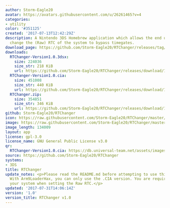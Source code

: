 ```yaml
---
author: Storm-Eagle20
avatar: https://avatars.githubusercontent.com/u/26261465?v=4
categories:
- utility
color: '#351125'
created: '2017-07-13T12:42:29Z'
description: A Nintendo 3DS Homebrew application which allows the end user to freely
  change the (Raw) RTC of the system to bypass timegates.
download_page: https://github.com/Storm-Eagle20/RTChanger/releases/tag/1.0
downloads:
  RTChanger-Version1.0.3dsx:
    size: 224036
    size_str: 218 KiB
    url: https://github.com/Storm-Eagle20/RTChanger/releases/download/1.0/RTChanger-Version1.0.3dsx
  RTChanger-Version1.0.cia:
    size: 451008
    size_str: 440 KiB
    url: https://github.com/Storm-Eagle20/RTChanger/releases/download/1.0/RTChanger-Version1.0.cia
  RTChanger.zip:
    size: 354851
    size_str: 346 KiB
    url: https://github.com/Storm-Eagle20/RTChanger/releases/download/1.0/RTChanger.zip
github: Storm-Eagle20/RTChanger
icon: https://raw.githubusercontent.com/Storm-Eagle20/RTChanger/master/assets/logo.png
image: https://raw.githubusercontent.com/Storm-Eagle20/RTChanger/master/assets/banner.png
image_length: 134009
layout: app
license: gpl-3.0
license_name: GNU General Public License v3.0
qr:
  RTChanger-Version1.0.cia: https://db.universal-team.net/assets/images/qr/rtchanger-version1.0.cia.png
source: https://github.com/Storm-Eagle20/RTChanger
systems:
- 3DS
title: RTChanger
update_notes: <p>Please read the README.md before attempting to use this program.
  With Arm9LoaderHax, you can only use the .CIA version. You are required to restart
  your system when setting the Raw RTC.</p>
updated: '2017-07-31T14:06:14Z'
version: '1.0'
version_title: RTChanger v1.0
---
```

